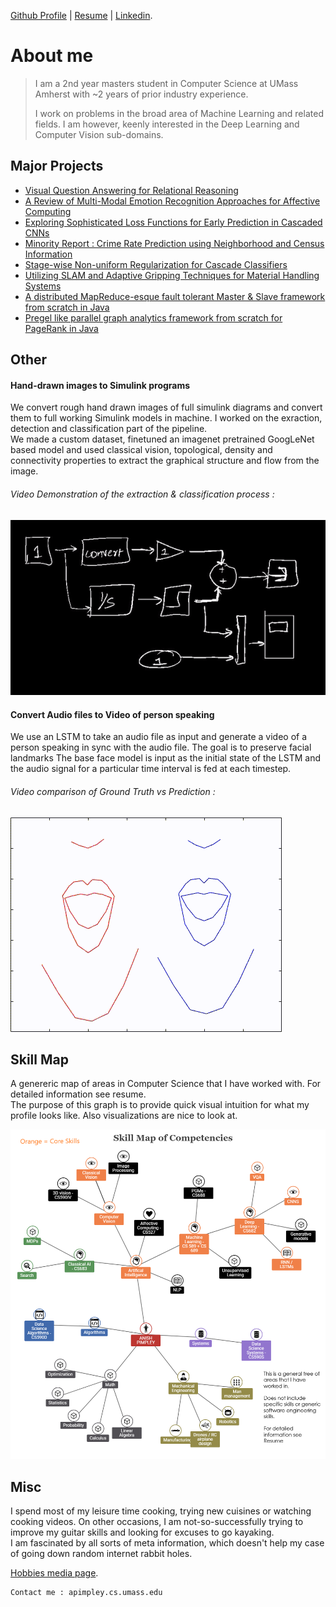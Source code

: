 [Github Profile](https://github.com/AnishPimpley) | [Resume](https://anishpimpley.github.io/media/resume_sept_18.pdf) | [Linkedin](https://www.linkedin.com/in/anishpimpley/).

# About me

> I am a 2nd year masters student in Computer Science at UMass Amherst with ~2 years of prior industry experience. 
>
> I work on problems in the broad area of Machine Learning and related fields. I am however, keenly interested in the Deep Learning and Computer Vision sub-domains.

## Major Projects

+ [Visual Question Answering for Relational Reasoning ](https://anishpimpley.github.io/media/maluuba-figureqa-visual.pdf "Visual Question Answering for Relational Reasoning")
+ [ A Review of Multi-Modal Emotion Recognition Approaches for Affective Computing](https://github.com/AnishPimpley/anishpimpley.github.io/blob/master/media/A%20Review%20of%20Multi-Modal%20Emotion%20Recognition.pdf " A Review of Multi-Modal Emotion Recognition Approaches for Affective Computing")
+ [Exploring Sophisticated Loss Functions for Early Prediction in Cascaded CNNs](https://github.com/AnishPimpley/anishpimpley.github.io/blob/master/media/Exploring%20Sophisticated%20Loss%20Functions%20for%20Early.pdf "Exploring Sophisticated Loss Functions for Early Prediction in Cascaded CNNs")
+ [ Minority Report : Crime Rate Prediction using Neighborhood and Census Information](https://github.com/AnishPimpley/anishpimpley.github.io/blob/master/media/Minority%20Report.pdf " Minority Report : Crime rate prediction using neighborhood and census information")
+ [Stage-wise Non-uniform Regularization for Cascade Classifiers](https://github.com/AnishPimpley/anishpimpley.github.io/blob/master/media/Stage-wise%20Non-uniform%20Regularization%20for%20Cascade.pdf "Stage-wise Non-uniform Regularization for Cascade Classifiers")
+ [Utilizing SLAM and Adaptive Gripping Techniques for Material Handling Systems](https://github.com/AnishPimpley/anishpimpley.github.io/blob/master/media/Utilizing%20SLAM%20and%20Adaptive%20Gripping%20Techniques%20for%20Material%20Handling%20Systems.pdf "Utilizing SLAM and Adaptive Gripping Techniques for Material Handling Systems")
+ [A distributed MapReduce-esque fault tolerant Master & Slave framework from scratch in Java](https://github.com/AnishPimpley/Word_Count_with_MapReduce "Word_Count_with_MapReduce")
+ [Pregel like parallel graph analytics framework from scratch for PageRank in Java](https://github.com/AnishPimpley/PageRank_with_Pregel "PageRank_with_Pregel")


## Other

#### Hand-drawn images to Simulink programs
We convert rough hand drawn images of full simulink diagrams and convert them to full working Simulink models in machine. I worked on the exraction, detection and classification part of the pipeline.      
We made a custom dataset, finetuned an imagenet pretrained GoogLeNet based model and used classical vision, topological, density and connectivity properties to extract the graphical structure and flow from the image.

###### Video Demonstration of the extraction & classification process :
![Video Demonstration](https://raw.githubusercontent.com/AnishPimpley/anishpimpley.github.io/master/media/doodle%20to%20simulink.gif)

#### Convert Audio files to Video of person speaking
We use an LSTM to take an audio file as input and generate a video of a person speaking in sync with the audio file.
The goal is to preserve facial landmarks 
The base face model is input as the initial state of the LSTM and the audio signal for a particular time interval is fed at each timestep.

###### Video comparison of Ground Truth vs Prediction :
![Video Demonstration](https://raw.githubusercontent.com/AnishPimpley/anishpimpley.github.io/master/media/audio2Face.gif)

## Skill Map 

A genereric map of areas in Computer Science that I have worked with. For detailed information see resume.       
The purpose of this graph is to provide quick visual intuition for what my profile looks like.
Also visualizations are nice to look at.

![Skill Map](https://raw.githubusercontent.com/AnishPimpley/anishpimpley.github.io/master/media/Skill%20Map%20of%20Competencies.png)

## Misc

I spend most of my leisure time cooking, trying new cuisines or watching cooking videos. On other occasions, I am not-so-successfully trying to improve my guitar skills and looking for excuses to go kayaking.    
I am fascinated by all sorts of meta information, which doesn't help my case of going down random internet rabbit holes.

[Hobbies media page](./media.html).


```
Contact me : apimpley.cs.umass.edu
```
